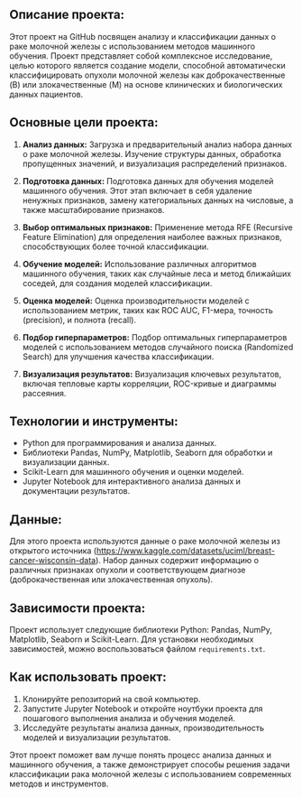 ## Описание проекта:
Этот проект на GitHub посвящен анализу и классификации данных о раке молочной железы с использованием методов машинного обучения. Проект представляет собой комплексное исследование, целью которого является создание модели, способной автоматически классифицировать опухоли молочной железы как доброкачественные (B) или злокачественные (M) на основе клинических и биологических данных пациентов.

## Основные цели проекта:
1. **Анализ данных:** Загрузка и предварительный анализ набора данных о раке молочной железы. Изучение структуры данных, обработка пропущенных значений, и визуализация распределений признаков.

2. **Подготовка данных:** Подготовка данных для обучения моделей машинного обучения. Этот этап включает в себя удаление ненужных признаков, замену категориальных данных на числовые, а также масштабирование признаков.

3. **Выбор оптимальных признаков:** Применение метода RFE (Recursive Feature Elimination) для определения наиболее важных признаков, способствующих более точной классификации.

4. **Обучение моделей:** Использование различных алгоритмов машинного обучения, таких как случайные леса и метод ближайших соседей, для создания моделей классификации.

5. **Оценка моделей:** Оценка производительности моделей с использованием метрик, таких как ROC AUC, F1-мера, точность (precision), и полнота (recall).

6. **Подбор гиперпараметров:** Подбор оптимальных гиперпараметров моделей с использованием методов случайного поиска (Randomized Search) для улучшения качества классификации.

7. **Визуализация результатов:** Визуализация ключевых результатов, включая тепловые карты корреляции, ROC-кривые и диаграммы рассеяния.

## Технологии и инструменты:
- Python для программирования и анализа данных.
- Библиотеки Pandas, NumPy, Matplotlib, Seaborn для обработки и визуализации данных.
- Scikit-Learn для машинного обучения и оценки моделей.
- Jupyter Notebook для интерактивного анализа данных и документации результатов.

## Данные:
Для этого проекта используются данные о раке молочной железы из открытого источника (https://www.kaggle.com/datasets/uciml/breast-cancer-wisconsin-data). Набор данных содержит информацию о различных признаках опухоли и соответствующем диагнозе (доброкачественная или злокачественная опухоль).

## Зависимости проекта:
Проект использует следующие библиотеки Python: Pandas, NumPy, Matplotlib, Seaborn и Scikit-Learn. Для установки необходимых зависимостей, можно воспользоваться файлом `requirements.txt`.

## Как использовать проект:
1. Клонируйте репозиторий на свой компьютер.
2. Запустите Jupyter Notebook и откройте ноутбуки проекта для пошагового выполнения анализа и обучения моделей.
3. Исследуйте результаты анализа данных, производительность моделей и визуализации результатов.

Этот проект поможет вам лучше понять процесс анализа данных и машинного обучения, а также демонстрирует способы решения задачи классификации рака молочной железы с использованием современных методов и инструментов.
